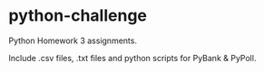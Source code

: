 # python-challenge

Python Homework 3 assignments.

Include .csv files, .txt files and python scripts for PyBank & PyPoll.
